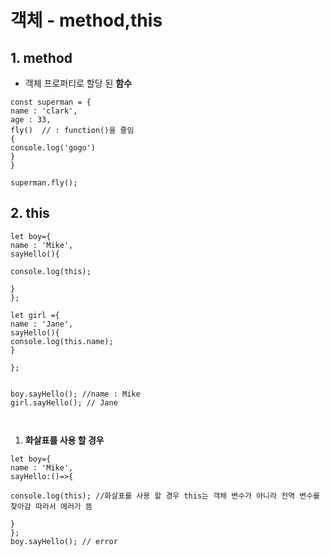 # 객체 - method,this

## 1. method

- 객체 프로퍼티로 할당 된 **함수**

```
const superman = {
name : 'clark',
age : 33,
fly()  // : function()을 줄임
{
console.log('gogo')
}
}

superman.fly();
```

## 2. this



```
let boy={
name : 'Mike',
sayHello(){
  
console.log(this);
  
}
};

let girl ={
name : 'Jane',
sayHello(){
console.log(this.name);
}

};


boy.sayHello(); //name : Mike
girl.sayHello(); // Jane



```

1. **화살표를 사용 할 경우** 

```
let boy={
name : 'Mike',
sayHello:()=>{
  
console.log(this); //화살표를 사용 할 경우 this는 객체 변수가 아니라 전역 변수를 찾아감 따라서 에러가 뜸
  
}
};
boy.sayHello(); // error
```

